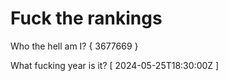 # Fuck the rankings

Who the hell am I?
{ 3677669 }

What fucking year is it?
[ 2024-05-25T18:30:00Z ]
